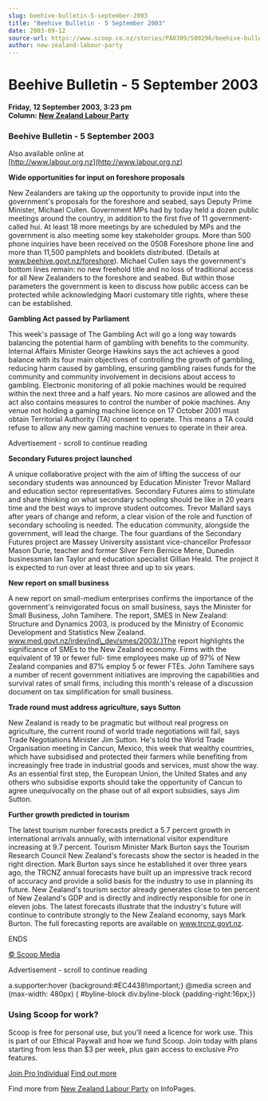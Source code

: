 ```yaml
---
slug: beehive-bulletin-5-september-2003
title: "Beehive Bulletin - 5 September 2003"
date: 2003-09-12
source-url: https://www.scoop.co.nz/stories/PA0309/S00296/beehive-bulletin-5-september-2003.htm
author: new-zealand-labour-party
---
```

Beehive Bulletin - 5 September 2003
===================================

**Friday, 12 September 2003, 3:23 pm**  
**Column: [New Zealand Labour Party](https://info.scoop.co.nz/New_Zealand_Labour_Party)**

### Beehive Bulletin - 5 September 2003

  
Also available online at  
[http://www.labour.org.nz](http://www.labour.org.nz)

**Wide opportunities for input on foreshore proposals**

New Zealanders are taking up the opportunity to provide input into the government's proposals for the foreshore and seabed, says Deputy Prime Minister, Michael Cullen. Government MPs had by today held a dozen public meetings around the country, in addition to the first five of 11 government-called hui. At least 18 more meetings by are scheduled by MPs and the government is also meeting some key stakeholder groups. More than 500 phone inquiries have been received on the 0508 Foreshore phone line and more than 11,500 pamphlets and booklets distributed. (Details at www.beehive.govt.nz/foreshore). Michael Cullen says the government's bottom lines remain: no new freehold title and no loss of traditional access for all New Zealanders to the foreshore and seabed. But within those parameters the government is keen to discuss how public access can be protected while acknowledging Maori customary title rights, where these can be established.

**Gambling Act passed by Parliament**

This week's passage of The Gambling Act will go a long way towards balancing the potential harm of gambling with benefits to the community. Internal Affairs Minister George Hawkins says the act achieves a good balance with its four main objectives of controlling the growth of gambling, reducing harm caused by gambling, ensuring gambling raises funds for the community and community involvement in decisions about access to gambling. Electronic monitoring of all pokie machines would be required within the next three and a half years. No more casinos are allowed and the act also contains measures to control the number of pokie machines. Any venue not holding a gaming machine licence on 17 October 2001 must obtain Territorial Authority (TA) consent to operate. This means a TA could refuse to allow any new gaming machine venues to operate in their area.

Advertisement - scroll to continue reading





**Secondary Futures project launched**

A unique collaborative project with the aim of lifting the success of our secondary students was announced by Education Minister Trevor Mallard and education sector representatives. Secondary Futures aims to stimulate and share thinking on what secondary schooling should be like in 20 years time and the best ways to improve student outcomes. Trevor Mallard says after years of change and reform, a clear vision of the role and function of secondary schooling is needed. The education community, alongside the government, will lead the charge. The four guardians of the Secondary Futures project are Massey University assistant vice-chancellor Professor Mason Durie, teacher and former Silver Fern Bernice Mene, Dunedin businessman Ian Taylor and education specialist Gillian Heald. The project it is expected to run over at least three and up to six years.

**New report on small business**

A new report on small-medium enterprises confirms the importance of the government's reinvigorated focus on small business, says the Minister for Small Business, John Tamihere. The report, SMES in New Zealand: Structure and Dynamics 2003, is produced by the Ministry of Economic Development and Statistics New Zealand. www.med.govt.nz/irdev/ind\_dev/smes/2003/.)The report highlights the significance of SMEs to the New Zealand economy. Firms with the equivalent of 19 or fewer full- time employees make up of 97% of New Zealand companies and 87% employ 5 or fewer FTEs. John Tamihere says a number of recent government initiatives are improving the capabilities and survival rates of small firms, including this month's release of a discussion document on tax simplification for small business.

**Trade round must address agriculture, says Sutton**

New Zealand is ready to be pragmatic but without real progress on agriculture, the current round of world trade negotiations will fail, says Trade Negotiations Minister Jim Sutton. He's told the World Trade Organisation meeting in Cancun, Mexico, this week that wealthy countries, which have subsidised and protected their farmers while benefiting from increasingly free trade in industrial goods and services, must show the way. As an essential first step, the European Union, the United States and any others who subsidise exports should take the opportunity of Cancun to agree unequivocally on the phase out of all export subsidies, says Jim Sutton.

**Further growth predicted in tourism**

The latest tourism number forecasts predict a 5.7 percent growth in international arrivals annually, with international visitor expenditure increasing at 9.7 percent. Tourism Minister Mark Burton says the Tourism Research Council New Zealand's forecasts show the sector is headed in the right direction. Mark Burton says since he established it over three years ago, the TRCNZ annual forecasts have built up an impressive track record of accuracy and provide a solid basis for the industry to use in planning its future. New Zealand's tourism sector already generates close to ten percent of New Zealand's GDP and is directly and indirectly responsible for one in eleven jobs. The latest forecasts illustrate that the industry's future will continue to contribute strongly to the New Zealand economy, says Mark Burton. The full forecasting reports are available on www.trcnz.govt.nz.

ENDS  

[© Scoop Media](http://www.scoop.co.nz/about/terms.html)  

Advertisement - scroll to continue reading



a.supporter:hover {background:#EC4438!important;} @media screen and (max-width: 480px) { #byline-block div.byline-block {padding-right:16px;}}

### Using Scoop for work?

Scoop is free for personal use, but you’ll need a licence for work use. This is part of our Ethical Paywall and how we fund Scoop. Join today with plans starting from less than $3 per week, plus gain access to exclusive _Pro_ features.  
  
[Join Pro Individual](https://pro.scoop.co.nz/Individual/?from=ProIn24) [Find out more](https://pro.scoop.co.nz/using-scoop-for-work/?from=ProIn24)

Find more from [New Zealand Labour Party](https://info.scoop.co.nz/New_Zealand_Labour_Party) on InfoPages.